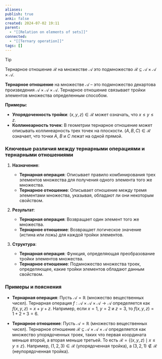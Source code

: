 ```yaml
---
aliases: 
publish: true
anki: false
created: 2024-07-02 19:11
parent:
  - "[[Relation on elements of sets]]"
connected:
  - "[[Ternary operation]]"
tags: []
---
```


> [!tip] 
Тернарное отношение $\mathcal{R}$ на множестве $\mathcal{A}$ 
это подмножество $\mathcal{R} \subseteq \mathcal{A} \times \mathcal{A} \times \mathcal{A}$.


**Тернарное отношение** на множестве $\mathcal{A}$ – это подмножество декартова произведения $\mathcal{A} \times \mathcal{A} \times \mathcal{A}$. Тернарное отношение связывает тройки элементов множества определенным способом.



**Примеры:**
- **Упорядоченность тройки**: $(x, y, z) \in \mathcal{R}$ может означать, что $x \leq y \leq z$.
- **Коллинеарность точек**: В геометрии тернарное отношение может описывать коллинеарность трех точек на плоскости. $(A, B, C) \in \mathcal{R}$ означает, что точки $A$, $B$ и $C$ лежат на одной прямой.



### Ключевые различия между тернарными операциями и тернарными отношениями

1. **Назначение**:
   - **Тернарная операция**: Описывает правило комбинирования трех элементов множества для получения одного элемента того же множества.
   - **Тернарное отношение**: Описывает отношение между тремя элементами множества, указывая, обладают ли они некоторым свойством.

2. **Результат**:
   - **Тернарная операция**: Возвращает один элемент того же множества.
   - **Тернарное отношение**: Возвращает логическое значение (истина или ложь) для каждой тройки элементов.

3. **Структура**:
   - **Тернарная операция**: Функция, определяющая преобразование тройки элементов множества.
   - **Тернарное отношение**: Подмножество множества троек, определяющее, какие тройки элементов обладают данным свойством.

### Примеры и пояснения

- **Тернарная операция**: Пусть $\mathcal{A} = \mathbb{R}$ (множество вещественных чисел). Тернарная операция $f : \mathcal{A} \times \mathcal{A} \times \mathcal{A} \to \mathcal{A}$ определяется как $f(x, y, z) = x + y + z$. Например, если $x = 1$, $y = 2$ и $z = 3$, то $f(x, y, z) = 1 + 2 + 3 = 6$.

- **Тернарное отношение**: Пусть $\mathcal{A} = \mathbb{R}$ (множество вещественных чисел). Тернарное отношение $\mathcal{R} \subseteq \mathcal{A} \times \mathcal{A} \times \mathcal{A}$ определяется как множество упорядоченных троек, таких что первая координата меньше второй, а вторая меньше третьей. То есть $\mathcal{R} = \{(x, y, z) \mid x \leq y \leq z\}$. Например, $(1, 2, 3) \in \mathcal{R}$ (упорядоченная тройка), а $(3, 2, 1) \notin \mathcal{R}$ (неупорядоченная тройка).
